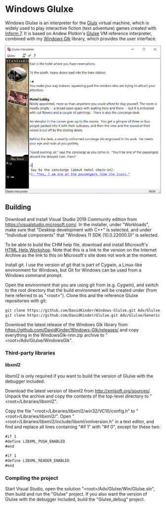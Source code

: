 # Windows Glulxe

Windows Glulxe is an interpreter for the [Glulx](https://eblong.com/zarf/glulx/) virtual machine, which is widely used to play interactive fiction (text adventure) games created with [Inform 7](http://inform7.com/). It is based on Andew Plotkin's [Glulxe](https://github.com/erkyrath/glulxe) VM reference interpreter, combined with my [Windows Glk](https://github.com/DavidKinder/Windows-Glk/) library, which provides the user interface.

![Windows Glulxe playing City of Secrets](City%20of%20Secrets.png)

## Building

Download and install Visual Studio 2019 Community edition from https://visualstudio.microsoft.com/. In the installer, under "Workloads", make sure that "Desktop development with C++" is selected, and under "Individual components" that "Windows 11 SDK (10.0.22000.0)" is selected.

To be able to build the CHM help file, download and install Microsoft's [HTML Help Workshop](https://web.archive.org/web/20200810052030/https://www.microsoft.com/en-us/download/confirmation.aspx?id=21138). Note that this is a link to the version on the Internet Archive as the link to this on Microsoft's site does not work at the moment.

Install git. I use the version of git that is part of Cygwin, a Linux-like environment for Windows, but Git for Windows can be used from a Windows command prompt.

Open the environment that you are using git from (e.g. Cygwin), and switch to the root directory that the build environment will be created under (from here referred to as "\<root>"). Clone this and the reference Glulxe repositories with git:
```
git clone https://github.com/DavidKinder/Windows-Glulxe.git Adv/Glulxe
git clone https://github.com/DavidKinder/Glulxe.git Adv/Glulxe/Generic
```

Download the latest release of the Windows Glk library from https://github.com/DavidKinder/Windows-Glk/releases/ and copy everything in the WindowsGlk-nnn.zip archive to "\<root>/Adv/Glulxe/WindowsGlk".

### Third-party libraries

#### libxml2

libxml2 is only required if you want to build the version of Glulxe with the debugger included.

Download the latest version of libxml2 from http://xmlsoft.org/sources/. Unpack the archive and copy the contents of the top-level directory to "\<root>/Libraries/libxml2".

Copy the file "\<root>/Libraries/libxml2/win32/VC10/config.h" to "\<root>/Libraries/libxml2/". Open "\<root>/Libraries/libxml2/include/libxml/xmlversion.h" in a text editor, and find and replace all lines containing "#if 1" with "#if 0", except for these two:
```
#if 1
#define LIBXML_PUSH_ENABLED
#end
```
```
#if 1
#define LIBXML_READER_ENABLED
#end
```

### Compiling the project

Start Visual Studio, open the solution "\<root>/Adv/Glulxe/Win/Glulxe.sln", then build and run the "Glulxe" project. If you also want the version of Glulxe with the debugger included, build the "Glulxe_debug" project.

